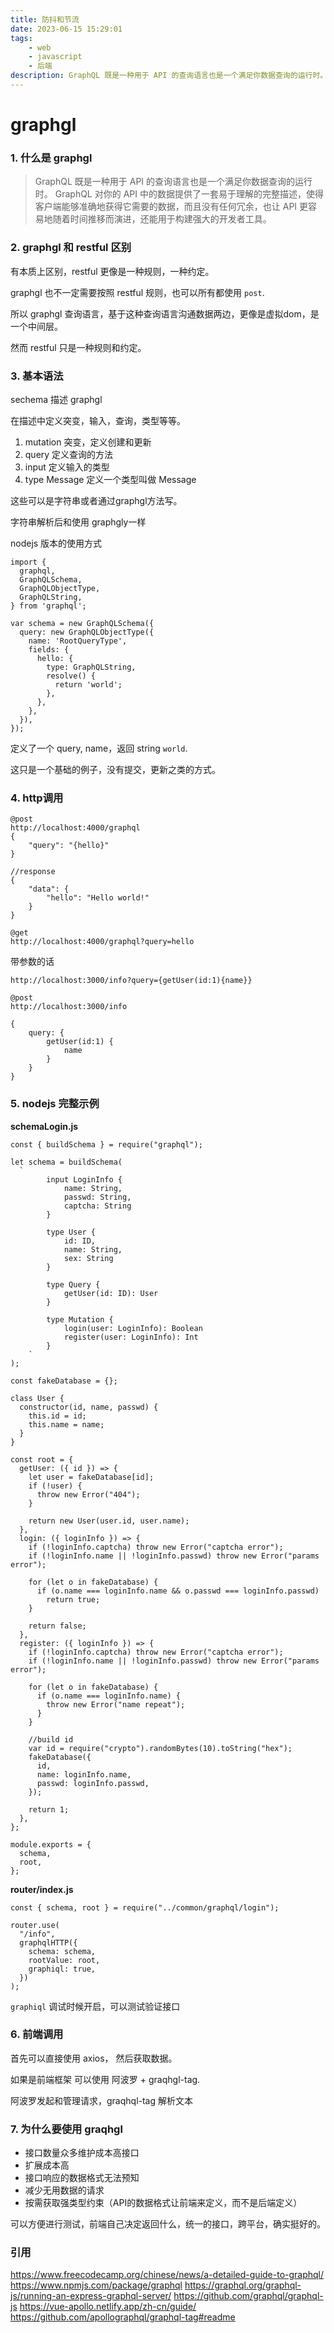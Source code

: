 ```yaml
---
title: 防抖和节流
date: 2023-06-15 15:29:01
tags: 
    - web
    - javascript
    - 后端
description: GraphQL 既是一种用于 API 的查询语言也是一个满足你数据查询的运行时。 GraphQL 对你的 API 中的数据提供了一套易于理解的完整描述，使得客户端能够准确地获得它需要的数据，而且没有任何冗余，也让 API 更容易地随着时间推移而演进，还能用于构建强大的开发者工具。
---
```


# graphgl

### 1. 什么是 graphgl

> GraphQL 既是一种用于 API 的查询语言也是一个满足你数据查询的运行时。 GraphQL 对你的 API 中的数据提供了一套易于理解的完整描述，使得客户端能够准确地获得它需要的数据，而且没有任何冗余，也让 API 更容易地随着时间推移而演进，还能用于构建强大的开发者工具。

### 2. graphgl 和 restful 区别

有本质上区别，restful 更像是一种规则，一种约定。

graphgl 也不一定需要按照 restful 规则，也可以所有都使用 `post`.

所以 graphgl 查询语言，基于这种查询语言沟通数据两边，更像是虚拟dom，是一个中间层。

然而 restful 只是一种规则和约定。

### 3. 基本语法

sechema 描述 graphgl

在描述中定义突变，输入，查询，类型等等。

1. mutation 突变，定义创建和更新
2. query 定义查询的方法
3. input 定义输入的类型
4. type Message 定义一个类型叫做 Message

这些可以是字符串或者通过graphgl方法写。

字符串解析后和使用 graphgly一样

nodejs 版本的使用方式

```
import {
  graphql,
  GraphQLSchema,
  GraphQLObjectType,
  GraphQLString,
} from 'graphql';

var schema = new GraphQLSchema({
  query: new GraphQLObjectType({
    name: 'RootQueryType',
    fields: {
      hello: {
        type: GraphQLString,
        resolve() {
          return 'world';
        },
      },
    },
  }),
});
```

定义了一个 query, name，返回 string `world`.

这只是一个基础的例子，没有提交，更新之类的方式。

### 4. http调用

```
@post
http://localhost:4000/graphql
{
    "query": "{hello}"
}

//response
{
    "data": {
        "hello": "Hello world!"
    }
}

@get
http://localhost:4000/graphql?query=hello
```
带参数的话

```
http://localhost:3000/info?query={getUser(id:1){name}}

@post
http://localhost:3000/info

{
	query: {
		getUser(id:1) {
			name
		}
	}
}
```


### 5. nodejs 完整示例

**schemaLogin.js**

```
const { buildSchema } = require("graphql");

let schema = buildSchema(
  `
        input LoginInfo {
            name: String,
            passwd: String,
            captcha: String
        }

        type User {
            id: ID,
            name: String,
            sex: String
        }

        type Query {
            getUser(id: ID): User
        }

        type Mutation {
            login(user: LoginInfo): Boolean
            register(user: LoginInfo): Int 
        }
    `
);

const fakeDatabase = {};

class User {
  constructor(id, name, passwd) {
    this.id = id;
    this.name = name;
  }
}

const root = {
  getUser: ({ id }) => {
    let user = fakeDatabase[id];
    if (!user) {
      throw new Error("404");
    }

    return new User(user.id, user.name);
  },
  login: ({ loginInfo }) => {
    if (!loginInfo.captcha) throw new Error("captcha error");
    if (!loginInfo.name || !loginInfo.passwd) throw new Error("params error");

    for (let o in fakeDatabase) {
      if (o.name === loginInfo.name && o.passwd === loginInfo.passwd)
        return true;
    }

    return false;
  },
  register: ({ loginInfo }) => {
    if (!loginInfo.captcha) throw new Error("captcha error");
    if (!loginInfo.name || !loginInfo.passwd) throw new Error("params error");

    for (let o in fakeDatabase) {
      if (o.name === loginInfo.name) {
        throw new Error("name repeat");
      }
    }

    //build id
    var id = require("crypto").randomBytes(10).toString("hex");
    fakeDatabase({
      id,
      name: loginInfo.name,
      passwd: loginInfo.passwd,
    });

    return 1;
  },
};

module.exports = {
  schema,
  root,
};
```

**router/index.js**

```
const { schema, root } = require("../common/graphql/login");

router.use(
  "/info",
  graphqlHTTP({
    schema: schema,
    rootValue: root,
    graphiql: true,
  })
);
```
`graphiql` 调试时候开启，可以测试验证接口

### 6. 前端调用

首先可以直接使用 axios， 然后获取数据。

如果是前端框架 可以使用 阿波罗 + graqhgl-tag.

阿波罗发起和管理请求，graqhql-tag 解析文本

### 7. 为什么要使用 graqhgl

- 接口数量众多维护成本高接口
- 扩展成本高
- 接口响应的数据格式无法预知
- 减少无用数据的请求
- 按需获取强类型约束（API的数据格式让前端来定义，而不是后端定义）

可以方便进行测试，前端自己决定返回什么，统一的接口，跨平台，确实挺好的。

### 引用

https://www.freecodecamp.org/chinese/news/a-detailed-guide-to-graphql/
https://www.npmjs.com/package/graphql
https://graphql.org/graphql-js/running-an-express-graphql-server/
https://github.com/graphql/graphql-js
https://vue-apollo.netlify.app/zh-cn/guide/
https://github.com/apollographql/graphql-tag#readme
